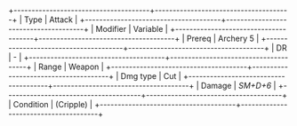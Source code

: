 +--------------------------------------+--------------------------------------+
| Type                                 | Attack                               |
+--------------------------------------+--------------------------------------+
| Modifier                             | Variable                         |
+--------------------------------------+--------------------------------------+
| Prereq                               | Archery 5                            |
+--------------------------------------+--------------------------------------+
| DR                                   | -                                    |
+--------------------------------------+--------------------------------------+
| Range                                | Weapon                               |
+--------------------------------------+--------------------------------------+
| Dmg type                             | Cut                                  |
+--------------------------------------+--------------------------------------+
| Damage                               | *SM+D+6*                             |
+--------------------------------------+--------------------------------------+
| Condition                            | (Cripple)                            |
+--------------------------------------+--------------------------------------+

